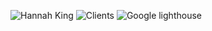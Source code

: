 ![Hannah King](https://www.hannahking.com/images/github/github-intro.png)
![Clients](https://www.hannahking.com/images/github/clients.png)
![Google lighthouse](https://www.hannahking.com/images/github/performance.png)
